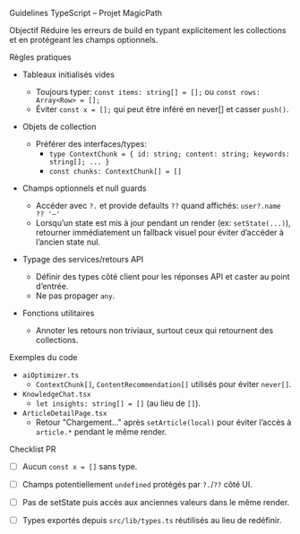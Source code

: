 Guidelines TypeScript – Projet MagicPath

Objectif
Réduire les erreurs de build en typant explicitement les collections et en protégeant les champs optionnels.

Règles pratiques
- Tableaux initialisés vides
  - Toujours typer: `const items: string[] = [];` ou `const rows: Array<Row> = [];`
  - Éviter `const x = [];` qui peut être inféré en never[] et casser `push()`.

- Objets de collection
  - Préférer des interfaces/types:
    - `type ContextChunk = { id: string; content: string; keywords: string[]; ... }`
    - `const chunks: ContextChunk[] = []`

- Champs optionnels et null guards
  - Accéder avec `?.` et provide defaults `??` quand affichés: `user?.name ?? '—'`
  - Lorsqu’un state est mis à jour pendant un render (ex: `setState(...)`), retourner immédiatement un fallback visuel pour éviter d’accéder à l’ancien state nul.

- Typage des services/retours API
  - Définir des types côté client pour les réponses API et caster au point d’entrée.
  - Ne pas propager `any`.

- Fonctions utilitaires
  - Annoter les retours non triviaux, surtout ceux qui retournent des collections.

Exemples du code
- `aiOptimizer.ts`
  - `ContextChunk[]`, `ContentRecommendation[]` utilisés pour éviter `never[]`.
- `KnowledgeChat.tsx`
  - `let insights: string[] = []` (au lieu de `[]`).
- `ArticleDetailPage.tsx`
  - Retour "Chargement..." après `setArticle(local)` pour éviter l’accès à `article.*` pendant le même render.

Checklist PR
- [ ] Aucun `const x = []` sans type.
- [ ] Champs potentiellement `undefined` protégés par `?.`/`??` côté UI.
- [ ] Pas de setState puis accès aux anciennes valeurs dans le même render.
- [ ] Types exportés depuis `src/lib/types.ts` réutilisés au lieu de redéfinir.


